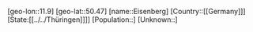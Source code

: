 ﻿---
location: [50.47,11.9]
type: City
tags:
- geo/City


SpocWebEntityId: 30006
isDeleted: false
confidential: public

---
[geo-lon::11.9]
[geo-lat::50.47]
[name::Eisenberg]
[Country::[[Germany]]]
[State:[[../../Thüringen]]]]
[Population::]
[Unknown::]

